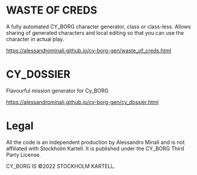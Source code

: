 # WASTE OF CREDS
A fully automated CY_BORG character generator, class or class-less.
Allows sharing of generated characters and local editing so that you can use the character in actual play.

https://alessandrominali.github.io/cy-borg-gen/waste_of_creds.html

# CY_D0SSIER
Flavourful mission generator for Cy_BORG

https://alessandrominali.github.io/cy-borg-gen/cy_dossier.html

# Legal
All the code is an independent production by Alessandro Minali and is not affiliated with Stockholm Kartell. It is published under the CY_BORG Third Party License.

CY_BORG IS ©2022 STOCKHOLM KARTELL.
